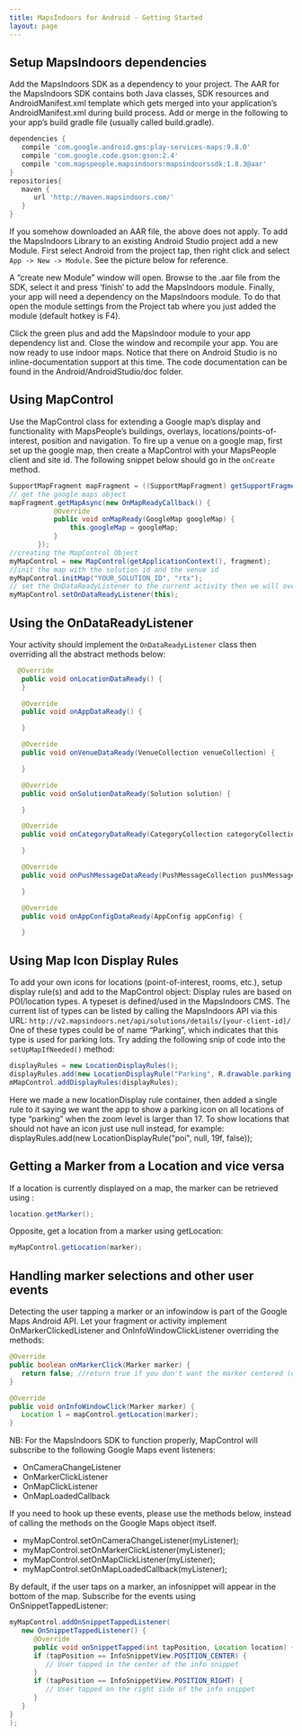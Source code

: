 ```yaml
---
title: MapsIndoors for Android - Getting Started
layout: page
---
```


## Setup MapsIndoors dependencies

Add the MapsIndoors SDK as a dependency to your project.
The AAR for the MapsIndoors SDK contains both Java classes, SDK resources and AndroidManifest.xml template which gets merged into your application’s AndroidManifest.xml during build process.
Add or merge in the following to your app’s build gradle file (usually called build.gradle).

```groovy
dependencies {
   compile 'com.google.android.gms:play-services-maps:9.8.0'
   compile 'com.google.code.gson:gson:2.4'
   compile 'com.mapspeople.mapsindoors:mapsindoorssdk:1.8.3@aar'
}
repositories{
   maven {
      url 'http://maven.mapsindoors.com/'
   }
}
```

If you somehow downloaded an AAR file, the above does not apply.
To add the MapsIndoors Library to an existing Android Studio project add a new Module. First select Android from the project tap, then right click and select `App -> New -> Module`. See the picture below for reference.

A “create new Module” window will open. Browse to the .aar file from the SDK, select it and press ‘finish’ to add the MapsIndoors module.
Finally, your app will need a dependency on the MapsIndoors module. To do that open the module settings from the Project tab where you just added the module (default hotkey is F4).

Click the green plus and add the MapsIndoor module to your app dependency list and. Close the window and recompile your app. You are now ready to use indoor maps.
Notice that there on Android Studio is no inline-documentation support at this time. The code documentation can be found in the Android/AndroidStudio/doc folder.

## Using MapControl

Use the MapControl class for extending a Google map’s display and functionality with MapsPeople’s buildings, overlays, locations/points-of-interest, position and navigation.
To fire up a venue on a google map, first set up the google map, then create a MapControl with your MapsPeople client and site id.
The following snippet below should go in the `onCreate` method.

```java
SupportMapFragment mapFragment = ((SupportMapFragment) getSupportFragmentManager().findFragmentById(R.id.map_fragment));
// get the google maps object
mapFragment.getMapAsync(new OnMapReadyCallback() {
           @Override
           public void onMapReady(GoogleMap googleMap) {
               this.googleMap = googleMap;
           }
       });
//creating the MapControl Object
myMapControl = new MapControl(getApplicationContext(), fragment);
//init the map with the solution id and the venue id
myMapControl.initMap("YOUR_SOLUTION_ID", "rtx");
// set the OnDataReadyListener to the current activity then we will override all the required methods
myMapControl.setOnDataReadyListener(this);
```
## Using the OnDataReadyListener
Your activity should implement the `OnDataReadyListener` class then overriding all the abstract methods below:

```java
  @Override
   public void onLocationDataReady() {
   }

   @Override
   public void onAppDataReady() {

   }

   @Override
   public void onVenueDataReady(VenueCollection venueCollection) {

   }

   @Override
   public void onSolutionDataReady(Solution solution) {

   }

   @Override
   public void onCategoryDataReady(CategoryCollection categoryCollection) {

   }

   @Override
   public void onPushMessageDataReady(PushMessageCollection pushMessageCollection) {

   }

   @Override
   public void onAppConfigDataReady(AppConfig appConfig) {

   }
```


## Using Map Icon Display Rules

To add your own icons for locations (point-of-interest, rooms, etc.), setup display rule(s) and add to the MapControl object:
Display rules are based on POI/location types. A typeset is defined/used in the MapsIndoors CMS. The current list of types can be listed by calling the MapsIndoors API via this URL:
`http://v2.mapsindoors.net/api/solutions/details/[your-client-id]/`
One of these types could be of name “Parking”, which indicates that this type is used for parking lots. Try adding the following snip of code into the `setUpMapIfNeeded()` method:

```java
displayRules = new LocationDisplayRules();
displayRules.add(new LocationDisplayRule("Parking", R.drawable.parking, 17f, false));
mMapControl.addDisplayRules(displayRules);
```

Here we made a new locationDisplay rule container, then added a single rule to it saying we want the app to show a parking icon on all locations of type “parking” when the zoom level is larger than 17.
To show locations that should not have an icon just use null instead, for example:
displayRules.add(new LocationDisplayRule("poi", null, 19f, false));

## Getting a Marker from a Location and vice versa

If a location is currently displayed on a map, the marker can be retrieved using :

```java
location.getMarker();
```

Opposite, get a location from a marker using getLocation:

```java
myMapControl.getLocation(marker);
```

## Handling marker selections and other user events

Detecting the user tapping a marker or an infowindow is part of the Google Maps Android API. Let your fragment or activity implement OnMarkerClickedListener and OnInfoWindowClickListener overriding the methods:

```java
@Override
public boolean onMarkerClick(Marker marker) {
   return false; //return true if you don't want the marker centered (default Google Maps API behavior)
}

@Override
public void onInfoWindowClick(Marker marker) {
   Location l = mapControl.getLocation(marker);
}
```

NB: For the MapsIndoors SDK to function properly, MapControl will subscribe to the following Google Maps event listeners:

* OnCameraChangeListener
* OnMarkerClickListener
* OnMapClickListener
* OnMapLoadedCallback

If you need to hook up these events, please use the methods below, instead of calling the methods on the Google Maps object itself.

* myMapControl.setOnCameraChangeListener(myListener);
* myMapControl.setOnMarkerClickListener(myListener);
* myMapControl.setOnMapClickListener(myListener);
* myMapControl.setOnMapLoadedCallback(myListener);

By default, if the user taps on a marker, an infosnippet will appear in the bottom of the map. Subscribe for the events using OnSnippetTappedListener:

```java
myMapControl.addOnSnippetTappedListener(
   new OnSnippetTappedListener() {
      @Override
      public void onSnippetTapped(int tapPosition, Location location) {
      if (tapPosition == InfoSnippetView.POSITION_CENTER) {
         // User tapped in the center of the info snippet
      }
      if (tapPosition == InfoSnippetView.POSITION_RIGHT) {
         // User tapped on the right side of the info snippet
      }
   }
}
);
```
